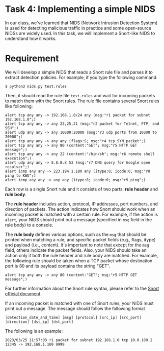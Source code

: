 # Task 4: Implementing a simple NIDS

In our class, we've learned that NIDS (Network Intrusion Detection System) is used for detecting malicious traffic in practice and some open-source NIDSs are widely used. In this task, we will implement a Snort-like NIDS to understand how it works.


# Requirement

We will develop a simple NIDS that reads a Snort rule file and parses it to extract detection policies. For example, if you type the following command:

```
$ python3 nids.py test.rules
```

Then, it should read the rule file `test.rules` and wait for incoming packets to match them with the Snort rules. The rule file contains several Snort rules like following:

```
alert tcp any any -> 192.168.1.0/24 any (msg:"r1 packet for subnet 192.168.1.0";)
alert tcp any any -> any 23,25,21 (msg:"r2 packet for Telnet, FTP, and SSH";)
alert udp any any -> any 10000:20000 (msg:"r3 udp ports from 10000 to 20000";)
alert tcp any any -> any any (flags:S; msg:"r4 tcp SYN packet";)
alert tcp any any -> any 80 (content:"GET"; msg:"r5 HTTP GET message";)
alert tcp any any -> any 22 (content:"/bin/sh"; msg:"r6 remote shell execution";)
alert udp any any -> 8.8.8.8 53 (msg:"r7 DNS query for Google open resolver";)
alert icmp any any -> 223.194.1.180 any (itype:8; icode:0; msg:"r8 ping to KWU";)
alert icmp any any -> any any (itype:8; icode:0; msg:"r9 ping";)
```

Each row is a single Snort rule and it consists of two parts: **rule header** and **rule body**. 

The **rule header** includes action, protocol, IP addresses, port numbers, and direction of packets. The action indicates how Snort should work when an incoming packet is matched with a certain rule. For example, if the action is `alert`, your NIDS should print out a message (specified in `msg` field in the rule body) to a console.


The **rule body** defines various options, such as the `msg` that should be printed when matching a rule, and specific packet fields (e.g., flags, itype) and payload (i.e., content).
It's important to note that except for the `msg` field, others indicate the packet fields. Also, your NIDS should take an action only if both the rule header and rule body are matched. For example, the following rule should be taken when a TCP packet whose destination port is 80 and its payload contains the string "GET".

```
alert tcp any any -> any 80 (content:"GET"; msg:"r5 HTTP GET message";)
```

For further information about the Snort rule syntax, please refer to the [Snort official document](https://docs.snort.org/rules/).

If an incoming packet is matched with one of Snort rules, your NIDS must print out a message. The message should follow the following format

```
[detection_date_and_time] [msg] [protocol] [src_ip] [src_port] [direction] [dst_ip] [dst_port]

```

The following is an example:

```
2023/03/25 11:57:03 r1 packet for subnet 192.168.1.0 tcp 10.0.100.2 12345 -> 192.168.1.100 9999
```
